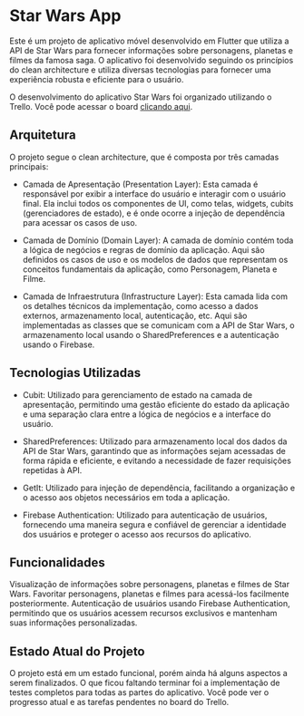 # Star Wars App
Este é um projeto de aplicativo móvel desenvolvido em Flutter que utiliza a API de Star Wars para fornecer informações sobre personagens, planetas e filmes da famosa saga. O aplicativo foi desenvolvido seguindo os princípios do clean architecture e utiliza diversas tecnologias para fornecer uma experiência robusta e eficiente para o usuário.

O desenvolvimento do aplicativo Star Wars foi organizado utilizando o Trello. Você pode acessar o board [clicando aqui](https://trello.com/invite/b/6IgGNNqr/ATTIaddce879745bf2c3fdaacbd41fbf2af09E7626EA/aplicativo-de-informacoes-star-wars).


## Arquitetura
O projeto segue o clean architecture, que é composta por três camadas principais:

* Camada de Apresentação (Presentation Layer): Esta camada é responsável por exibir a interface do usuário e interagir com o usuário final. Ela inclui todos os componentes de UI, como telas, widgets, cubits (gerenciadores de estado), e é onde ocorre a injeção de dependência para acessar os casos de uso.

* Camada de Domínio (Domain Layer): A camada de domínio contém toda a lógica de negócios e regras de domínio da aplicação. Aqui são definidos os casos de uso e os modelos de dados que representam os conceitos fundamentais da aplicação, como Personagem, Planeta e Filme.

* Camada de Infraestrutura (Infrastructure Layer): Esta camada lida com os detalhes técnicos da implementação, como acesso a dados externos, armazenamento local, autenticação, etc. Aqui são implementadas as classes que se comunicam com a API de Star Wars, o armazenamento local usando o SharedPreferences e a autenticação usando o Firebase.

## Tecnologias Utilizadas
* Cubit: Utilizado para gerenciamento de estado na camada de apresentação, permitindo uma gestão eficiente do estado da aplicação e uma separação clara entre a lógica de negócios e a interface do usuário.

* SharedPreferences: Utilizado para armazenamento local dos dados da API de Star Wars, garantindo que as informações sejam acessadas de forma rápida e eficiente, e evitando a necessidade de fazer requisições repetidas à API.

* GetIt: Utilizado para injeção de dependência, facilitando a organização e o acesso aos objetos necessários em toda a aplicação.

* Firebase Authentication: Utilizado para autenticação de usuários, fornecendo uma maneira segura e confiável de gerenciar a identidade dos usuários e proteger o acesso aos recursos do aplicativo.

## Funcionalidades
Visualização de informações sobre personagens, planetas e filmes de Star Wars.
Favoritar personagens, planetas e filmes para acessá-los facilmente posteriormente.
Autenticação de usuários usando Firebase Authentication, permitindo que os usuários acessem recursos exclusivos e mantenham suas informações personalizadas.

## Estado Atual do Projeto
O projeto está em um estado funcional, porém ainda há alguns aspectos a serem finalizados. O que ficou faltando terminar foi a implementação de testes completos para todas as partes do aplicativo. Você pode ver o progresso atual e as tarefas pendentes no board do Trello.
